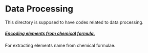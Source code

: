 # Data Processing
This directory is supposed to have codes related to data processing. 

##### [Encoding elements from chemical formula.](dataProcessing/elementEncoding)
For extracting elements name from chemical formulae.

